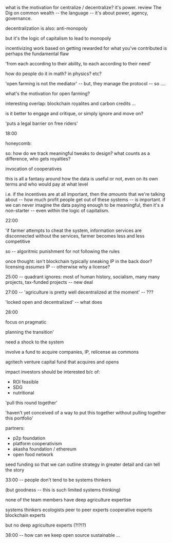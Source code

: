 what is the motivation for centralize / decentralize? it's power.
review The Dig on common wealth -- the language -- it's about power, agency, governance. 

decentralization is also: anti-monopoly

but it's the logic of capitalism to lead to monopoly

incentivizing work based on getting rewarded for what you've contributed is perhaps the fundamental flaw

'from each according to their ability, to each according to their need'

how do people do it in math? in physics? etc?

'open farming is not the mediator' -- but, they manage the protocol -- so ....

what's the motivation for open farming? 

interesting overlap: blockchain royalites and carbon credits ... 

is it better to engage and critique, or simply ignore and move on?

'puts a legal barrier on free riders'

18:00 

honeycomb: 

so: how do we track meaningful tweaks to design?  what counts as a difference, who gets royalties?

invocation of cooperatives 

this is all a fantasy around how the data is useful or not, even on its own terms
and who would pay
at what level

i.e. if the incentives are at all important, then the *amounts* that we're talking about -- how much profit people get out of these systems -- is important.  if we can never imagine the data paying enough to be meaningful, then it's a non-starter -- even within the logic of capitalism.

22:00

'if farmer attempts to cheat the system, information services are disconnected
without the services, farmer becomes less and less competitive

so -- algoritmic punishment for not following the rules

once thought:  isn't blockchain typically sneaking IP in the back door?  licensing *assumes* IP -- otherwise why a license?

25:00 -- quadrant ignores: most of human history, socialism, many many projects, tax-funded projects -- new deal 

27:00 -- 'agriculture is pretty well decentralized at the moment' -- ???

'locked open and decentralized' -- what does 

28:00

focus on pragmatic

planning the transition'

need a shock to the system

involve a fund to acquire companies, IP, relicense as commons

agritech venture capital fund that acquires and opens

impact investors should be interested b/c of:
- ROI feasible
- SDG
- nutritional

'pull this round together'

'haven't yet conceived of a way to put this together without pulling together this portfolio'

partners:
- p2p foundation
- platform cooperativism
- akasha foundation / ethereum
- open food network

seed funding so that we can outline strategy in greater detail
and can tell the story

33:00 -- people don't tend to be systems thinkers

(but goodness -- this is such limited systems thinking)

none of the team members have deep agriculture expertise

systems thinkers
ecologists
peer to peer experts
cooperative experts
blockchain experts

but no deep agriculture experts (?!?!?)

38:00 -- how can we keep open source sustainable ... 








